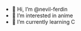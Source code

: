 - 👋 Hi, I’m @nevil-ferdin
- 👀 I’m interested in anime
- 🌱 I’m currently learning C

<!---
nevil-ferdin/nevil-ferdin is a ✨ special ✨ repository because its `README.md` (this file) appears on your GitHub profile.
You can click the Preview link to take a look at your changes.
--->
